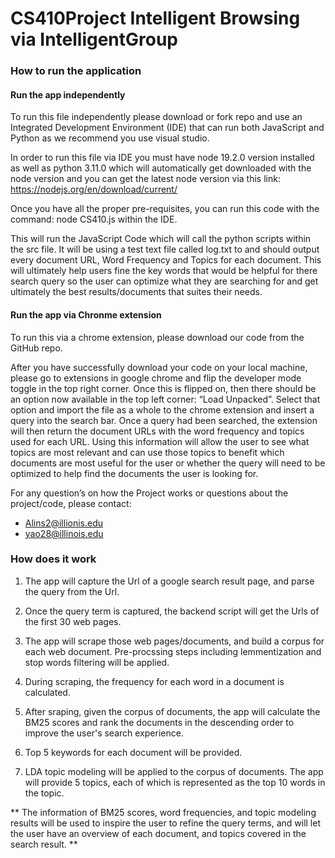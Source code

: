 # CS410Project Intelligent Browsing via IntelligentGroup

### How to run the application
#### Run the app independently
To run this file independently please download or fork repo and use an Integrated Development Environment (IDE) that can run both JavaScript and Python as we recommend you use visual studio. 

In order to run this file via IDE you must have node 19.2.0 version installed as well as python 3.11.0 which will automatically get downloaded with the node version and you can get the latest node version via this link: https://nodejs.org/en/download/current/ 

Once you have all the proper pre-requisites, you can run this code with the command: node CS410.js within the IDE.

This will run the JavaScript Code which will call the python scripts within the src file. It will be using a test text file called log.txt to and should output every document URL, Word Frequency and Topics for each document. This will ultimately help users fine the key words that would be helpful for there search query so the user can optimize what they are searching for and get ultimately the best results/documents that suites their needs.

#### Run the app via Chronme extension
To run this via a chrome extension, please download our code from the GitHub repo. 

After you have successfully download your code on your local machine, please go to extensions in google chrome and flip the developer mode toggle in the top right corner. Once this is flipped on, then there should be an option now available in the top left corner: “Load Unpacked”. Select that option and import the file as a whole to the chrome extension and insert a query into the search bar. Once a query had been searched, the extension will then return the document URLs with the word frequency and topics used for each URL. Using this information will allow the user to see what topics are most relevant and can use those topics to benefit which documents are most useful for the user or whether the query will need to be optimized to help find the documents the user is looking for. 

For any question’s on how the Project works or questions about the project/code, please contact:
* Alins2@illionis.edu
* yao28@illinois.edu 

### How does it work
1. The app will capture the Url of a google search result page, and parse the query from the Url.

2. Once the query term is captured, the backend script will get the Urls of the first 30 web pages.

3. The app will scrape those web pages/documents, and build a corpus for each web document. Pre-procssing steps including lemmentization and stop words filtering will be applied.

4. During scraping, the frequency for each word in a document is calculated.

5. After sraping, given the corpus of documents, the app will calculate the BM25 scores and rank the documents in the descending order to improve the user's search experience.

6. Top 5 keywords for each document will be provided. 

7. LDA topic modeling will be applied to the corpus of documents. The app will provide 5 topics, each of which is represented as the top 10 words in the topic.

** The information of BM25 scores, word frequencies, and topic modeling results will be used to inspire the user to refine the query terms, and will let the user have an overview of each document, and topics covered in the search result. **


